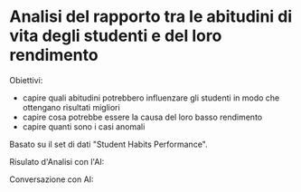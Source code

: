 # Analisi del rapporto tra le abitudini di vita degli studenti e del loro rendimento

Obiettivi:

- capire quali abitudini potrebbero influenzare gli studenti in modo che ottengano risultati migliori
- capire cosa potrebbe essere la causa del loro basso rendimento
- capire quanti sono i casi anomali

Basato su il set di dati "Student Habits Performance".

Risulato d'Analisi con l'AI:







Conversazione con AI:

